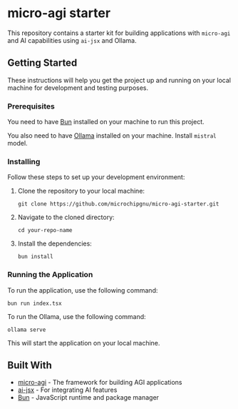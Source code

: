 # micro-agi starter

This repository contains a starter kit for building applications with `micro-agi` and AI capabilities using `ai-jsx` and Ollama.

## Getting Started

These instructions will help you get the project up and running on your local machine for development and testing purposes.

### Prerequisites

You need to have [Bun](https://bun.sh/) installed on your machine to run this project.

You also need to have [Ollama](https://ollama.ai/) installed on your machine. Install `mistral` model.

### Installing

Follow these steps to set up your development environment:

1. Clone the repository to your local machine:
   ```
   git clone https://github.com/microchipgnu/micro-agi-starter.git
   ```
2. Navigate to the cloned directory:
   ```
   cd your-repo-name
   ```
3. Install the dependencies:
   ```
   bun install
   ```

### Running the Application

To run the application, use the following command:
   ```
   bun run index.tsx
   ```

To run the Ollama, use the following command:
   ```
   ollama serve
   ```

This will start the application on your local machine.

## Built With

* [micro-agi](https://www.npmjs.com/package/micro-agi) - The framework for building AGI applications
* [ai-jsx](https://www.npmjs.com/package/ai-jsx) - For integrating AI features
* [Bun](https://bun.sh/) - JavaScript runtime and package manager

